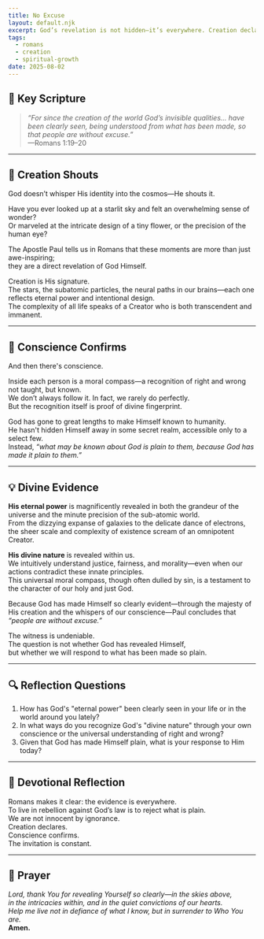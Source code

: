 ```yaml
---
title: No Excuse
layout: default.njk
excerpt: God’s revelation is not hidden—it’s everywhere. Creation declares His power, and conscience confirms His nature. The question is not whether He’s spoken, but whether we’ll respond.
tags:
  - romans
  - creation
  - spiritual-growth
date: 2025-08-02
---
```


## 📖 Key Scripture

> _“For since the creation of the world God’s invisible qualities… have been clearly seen, being understood from what has been made, so that people are without excuse.”_  
> —Romans 1:19–20

---

## 🌠 Creation Shouts

God doesn’t whisper His identity into the cosmos—He shouts it.

Have you ever looked up at a starlit sky and felt an overwhelming sense of wonder?  
Or marveled at the intricate design of a tiny flower, or the precision of the human eye?

The Apostle Paul tells us in Romans that these moments are more than just awe-inspiring;  
they are a direct revelation of God Himself.

Creation is His signature.  
The stars, the subatomic particles, the neural paths in our brains—each one reflects eternal power and intentional design.  
The complexity of all life speaks of a Creator who is both transcendent and immanent.

---

## 🧭 Conscience Confirms

And then there's conscience.

Inside each person is a moral compass—a recognition of right and wrong not taught, but known.  
We don’t always follow it. In fact, we rarely do perfectly.  
But the recognition itself is proof of divine fingerprint.

God has gone to great lengths to make Himself known to humanity.  
He hasn't hidden Himself away in some secret realm, accessible only to a select few.  
Instead, _“what may be known about God is plain to them, because God has made it plain to them.”_

---

## 💡 Divine Evidence

**His eternal power** is magnificently revealed in both the grandeur of the universe and the minute precision of the sub-atomic world.  
From the dizzying expanse of galaxies to the delicate dance of electrons,  
the sheer scale and complexity of existence scream of an omnipotent Creator.

**His divine nature** is revealed within us.  
We intuitively understand justice, fairness, and morality—even when our actions contradict these innate principles.  
This universal moral compass, though often dulled by sin, is a testament to the character of our holy and just God.

Because God has made Himself so clearly evident—through the majesty of His creation and the whispers of our conscience—Paul concludes that _“people are without excuse.”_

The witness is undeniable.  
The question is not whether God has revealed Himself,  
but whether we will respond to what has been made so plain.

---

## 🔍 Reflection Questions

1. How has God's "eternal power" been clearly seen in your life or in the world around you lately?
2. In what ways do you recognize God's "divine nature" through your own conscience or the universal understanding of right and wrong?
3. Given that God has made Himself plain, what is your response to Him today?

---

## 💬 Devotional Reflection

Romans makes it clear: the evidence is everywhere.  
To live in rebellion against God’s law is to reject what is plain.  
We are not innocent by ignorance.  
Creation declares.  
Conscience confirms.  
The invitation is constant.

---

## 🙏 Prayer

_Lord, thank You for revealing Yourself so clearly—in the skies above,  
in the intricacies within, and in the quiet convictions of our hearts.  
Help me live not in defiance of what I know, but in surrender to Who You are._  
**Amen.**
